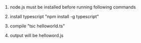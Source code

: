 1) node.js must be installed before running following commands

2) install typescript "npm install -g typescript"

3) compile "tsc helloworld.ts"

4) output will be helloword.js 

